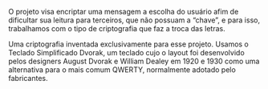 O projeto visa encriptar uma mensagem a escolha do usuário afim de dificultar sua leitura para terceiros, que não possuam a “chave”, e para isso, trabalhamos com o tipo de criptografia que faz a troca das letras.

Uma criptografia inventada exclusivamente para esse projeto. Usamos o Teclado Simplificado Dvorak, um teclado cujo o layout foi desenvolvido pelos designers August Dvorak e William Dealey em 1920 e 1930 como uma alternativa para o mais comum QWERTY, normalmente adotado pelo fabricantes.
